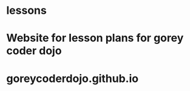 lessons
=======

Website for lesson plans for gorey coder dojo
=======
goreycoderdojo.github.io
========================
